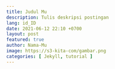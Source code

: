 ```yaml
---
title: Judul Mu
description: Tulis deskripsi postingan
lang: id_ID
date: 2021-06-12 22:10 +0700
layout: post
featured: true
author: Nama-Mu
image: https://s3-kita-com/gambar.png
categories: [ Jekyll, tutorial ]
---
```

